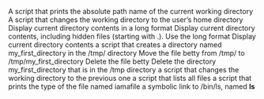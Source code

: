 A script that prints the absolute path name of the current working directory
A script that changes the working directory to the user’s home directory
Display current directory contents in a long format
Display current directory contents, including hidden files (starting with .). Use the long format
Display current directory contents
a script that creates a directory named my_first_directory in the /tmp/ directory
Move the file betty from /tmp/ to /tmp/my_first_directory
Delete the file betty
Delete the directory my_first_directory that is in the /tmp directory
a script that changes the working directory to the previous one
a script that lists all files
a script that prints the type of the file named iamafile
a symbolic link to /bin/ls, named __ls__
